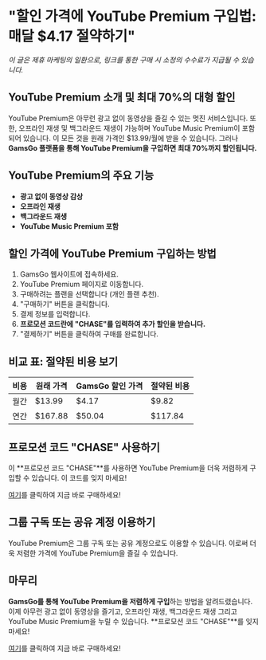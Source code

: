 # "할인 가격에 YouTube Premium 구입법: 매달 $4.17 절약하기"
*이 글은 제휴 마케팅의 일환으로, 링크를 통한 구매 시 소정의 수수료가 지급될 수 있습니다.*

## YouTube Premium 소개 및 최대 70%의 대형 할인

YouTube Premium은 아무런 광고 없이 동영상을 즐길 수 있는 멋진 서비스입니다. 또한, 오프라인 재생 및 백그라운드 재생이 가능하며 YouTube Music Premium이 포함되어 있습니다. 이 모든 것을 원래 가격인 $13.99/월에 받을 수 있습니다. 그러나 **GamsGo 플랫폼을 통해 YouTube Premium을 구입하면 최대 70%까지 할인됩니다.**

## YouTube Premium의 주요 기능

- **광고 없이 동영상 감상**
- **오프라인 재생**
- **백그라운드 재생**
- **YouTube Music Premium 포함**

## 할인 가격에 YouTube Premium 구입하는 방법

1. GamsGo 웹사이트에 접속하세요.
2. YouTube Premium 페이지로 이동합니다.
3. 구매하려는 플랜을 선택합니다 (개인 플랜 추천).
4. "구매하기" 버튼을 클릭합니다.
5. 결제 정보를 입력합니다.
6. **프로모션 코드란에 "CHASE"를 입력하여 추가 할인을 받습니다.**
7. "결제하기" 버튼을 클릭하여 구매를 완료합니다.
   
## 비교 표: 절약된 비용 보기

| 비용 | 원래 가격 | GamsGo 할인 가격 | 절약된 비용 |
|---|---|---|---|
| 월간 | $13.99 | $4.17 | $9.82 |
| 연간 | $167.88 | $50.04 | $117.84 |

## 프로모션 코드 "CHASE" 사용하기

이 **프로모션 코드 "CHASE"**를 사용하면 YouTube Premium을 더욱 저렴하게 구입할 수 있습니다. 이 코드를 잊지 마세요!

[여기](https://www.gamsgo.com/partner/ykeX7B)를 클릭하여 지금 바로 구매하세요!

## 그룹 구독 또는 공유 계정 이용하기

YouTube Premium은 그룹 구독 또는 공유 계정으로도 이용할 수 있습니다. 이로써 더욱 저렴한 가격에 YouTube Premium을 즐길 수 있습니다.

## 마무리

**GamsGo를 통해 YouTube Premium을 저렴하게 구입**하는 방법을 알려드렸습니다. 이제 아무런 광고 없이 동영상을 즐기고, 오프라인 재생, 백그라운드 재생 그리고 YouTube Music Premium을 누릴 수 있습니다. **프로모션 코드 "CHASE"**를 잊지 마세요!

[여기](https://www.gamsgo.com/partner/ykeX7B)를 클릭하여 지금 바로 구매하세요!